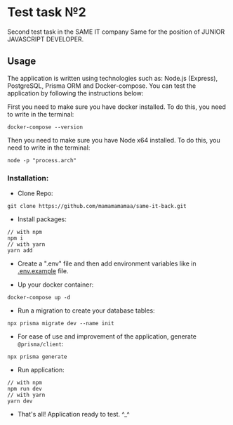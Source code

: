 # Test task №2

Second test task in the SAME IT company Same for the position of JUNIOR JAVASCRIPT DEVELOPER.

## Usage

The application is written using technologies such as: Node.js (Express), PostgreSQL, Prisma ORM and Docker-compose. You can test the application by following the instructions below:

First you need to make sure you have docker installed. To do this, you need to write in the terminal:

```
docker-compose --version
```

Then you need to make sure you have Node x64 installed. To do this, you need to write in the terminal:

```
node -p "process.arch"
```

### Installation:

* Clone Repo:
```
git clone https://github.com/mamamamamaa/same-it-back.git
```

* Install packages:

```
// with npm
npm i 
// with yarn
yarn add
```

* Create a ".env" file and then add environment variables like in [.env.example](https://github.com/mamamamamaa/same-it-back/blob/main/.env.example) file.

* Up your docker container:

```
docker-compose up -d
```

* Run a migration to create your database tables:

```
npx prisma migrate dev --name init
```

* For ease of use and improvement of the application, generate `@prisma/client`:

```
npx prisma generate
```

* Run application:
```
// with npm
npm run dev
// with yarn
yarn dev
```

* That's all! Application ready to test. ^_^
